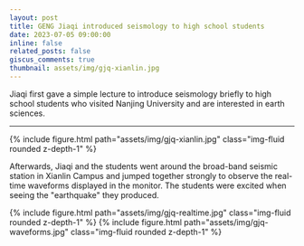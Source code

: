 ```yaml
---
layout: post
title: GENG Jiaqi introduced seismology to high school students
date: 2023-07-05 09:00:00
inline: false
related_posts: false
giscus_comments: true
thumbnail: assets/img/gjq-xianlin.jpg
---
```


Jiaqi first gave a simple lecture to introduce seismology briefly to high school students who visited Nanjing University and are interested in earth sciences. 

***

<div class="row">
    <div class="col-sm mt-3 mt-md-0">
        {% include figure.html path="assets/img/gjq-xianlin.jpg" class="img-fluid rounded z-depth-1" %}
    </div>



Afterwards, Jiaqi and the students went around the broad-band seismic station in Xianlin Campus and jumped together strongly to observe the real-time waveforms displayed in the monitor. The students were excited when seeing the "earthquake" they produced.


<div class="row">
    <div class="col-sm mt-3 mt-md-0">
        {% include figure.html path="assets/img/gjq-realtime.jpg" class="img-fluid rounded z-depth-1" %}
            {% include figure.html path="assets/img/gjq-waveforms.jpg" class="img-fluid rounded z-depth-1" %}
    </div>


